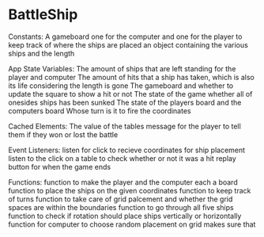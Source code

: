 # BattleShip
Constants: 
A gameboard one for the computer and one for the player to keep track of where the ships are placed 
an object containing the various ships and the length 

App State Variables: 
The amount of ships that are left standing for the player and computer 
The amount of hits that a ship has taken, which is also its life considering the length is gone 
The gameboard and whether to update the square to show a hit or not 
The state of the game whether all of onesides ships has been sunked 
The state of the players board and the computers board
Whose turn is it to fire 
the coordinates 

Cached Elements: 
The value of the tables 
message for the player to tell them if they won or lost the battle 

Event Listeners: 
listen for click to recieve coordinates for ship placement 
listen to the click on a table to check whether or not it was a hit
replay button for when the game ends 

Functions: 
function to make the player and the computer each a board 
function to place the ships on the given coordinates 
function to keep track of turns 
function to take care of grid palcement and whether the grid spaces are within the boundaries 
function to go through all five ships
function to check if rotation should place ships vertically or horizontally 
function for computer to choose random placement on grid makes sure that 





 



 
